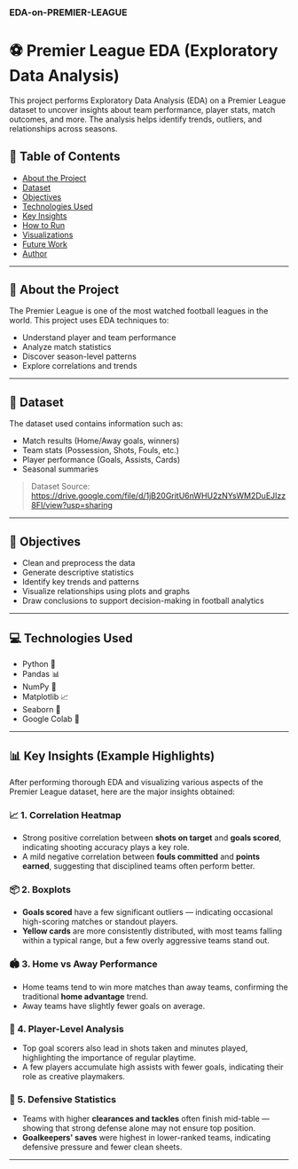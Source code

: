 ### EDA-on-PREMIER-LEAGUE

# ⚽ Premier League EDA (Exploratory Data Analysis)

This project performs Exploratory Data Analysis (EDA) on a Premier League dataset to uncover insights about team performance, player stats, match outcomes, and more. The analysis helps identify trends, outliers, and relationships across seasons.

## 📌 Table of Contents

- [About the Project](#about-the-project)
- [Dataset](#dataset)
- [Objectives](#objectives)
- [Technologies Used](#technologies-used)
- [Key Insights](#key-insights)
- [How to Run](#how-to-run)
- [Visualizations](#visualizations)
- [Future Work](#future-work)
- [Author](#author)

---

## 📝 About the Project

The Premier League is one of the most watched football leagues in the world. This project uses EDA techniques to:

- Understand player and team performance
- Analyze match statistics
- Discover season-level patterns
- Explore correlations and trends

---

## 📂 Dataset

The dataset used contains information such as:

- Match results (Home/Away goals, winners)
- Team stats (Possession, Shots, Fouls, etc.)
- Player performance (Goals, Assists, Cards)
- Seasonal summaries

> Dataset Source: https://drive.google.com/file/d/1jB20GritU6nWHU2zNYsWM2DuEJIzz8FI/view?usp=sharing

---

## 🎯 Objectives

- Clean and preprocess the data
- Generate descriptive statistics
- Identify key trends and patterns
- Visualize relationships using plots and graphs
- Draw conclusions to support decision-making in football analytics

---

## 💻 Technologies Used

- Python 🐍
- Pandas 📊
- NumPy 🔢
- Matplotlib 📈
- Seaborn 🌊
- Google Colab 📓

---

## 📊 Key Insights (Example Highlights)

After performing thorough EDA and visualizing various aspects of the Premier League dataset, here are the major insights obtained:

### 📈 1. Correlation Heatmap
- Strong positive correlation between **shots on target** and **goals scored**, indicating shooting accuracy plays a key role.
- A mild negative correlation between **fouls committed** and **points earned**, suggesting that disciplined teams often perform better.

### 📦 2. Boxplots
- **Goals scored** have a few significant outliers — indicating occasional high-scoring matches or standout players.
- **Yellow cards** are more consistently distributed, with most teams falling within a typical range, but a few overly aggressive teams stand out.

### 🏟️ 3. Home vs Away Performance
- Home teams tend to win more matches than away teams, confirming the traditional **home advantage** trend.
- Away teams have slightly fewer goals on average.

### 🧍 4. Player-Level Analysis
- Top goal scorers also lead in shots taken and minutes played, highlighting the importance of regular playtime.
- A few players accumulate high assists with fewer goals, indicating their role as creative playmakers.

### 🛑 5. Defensive Statistics
- Teams with higher **clearances and tackles** often finish mid-table — showing that strong defense alone may not ensure top position.
- **Goalkeepers' saves** were highest in lower-ranked teams, indicating defensive pressure and fewer clean sheets.

---
